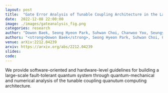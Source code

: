 ```yaml
---
layout: post
title:  "Gate Error Analysis of Tunable Coupling Architecture in the Large-scale Superconducting Quantum System"
date:  2022-12-08 22:00:00
image: ./images/gateanalysis_fig.png
categories: research
author: "Dowon Baek, Seong Hyeon Park, Suhwan Choi, Chanwoo Yoo, Seungyong Hahn"
authors: "<strong>Dowon Baek</strong>, Seong Hyeon Park, Suhwan Choi, Chanwoo Yoo, Seungyong Hahn"
venue: arXiv:2212.04239 
arxiv: https://arxiv.org/abs/2212.04239
slides: 
code: 
---
```

We provide software-oriented and hardware-level guidelines for building a large-scale fault-tolerant quantum system through quantum-mechanical and numerical analysis of the tunable coupling quanutum computing architecture.